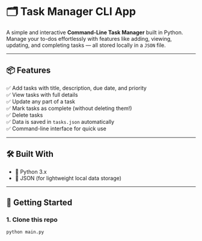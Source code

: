 # 🗂️ Task Manager CLI App

A simple and interactive **Command-Line Task Manager** built in Python.  
Manage your to-dos effortlessly with features like adding, viewing, updating, and completing tasks — all stored locally in a `JSON` file.

---

## 📦 Features

✅ Add tasks with title, description, due date, and priority  
✅ View tasks with full details  
✅ Update any part of a task  
✅ Mark tasks as complete (without deleting them!)  
✅ Delete tasks  
✅ Data is saved in `tasks.json` automatically  
✅ Command-line interface for quick use

---

## 🛠️ Built With

- 🐍 Python 3.x
- 📄 JSON (for lightweight local data storage)

---

## 🚀 Getting Started

### 1. Clone this repo

```bash
python main.py
